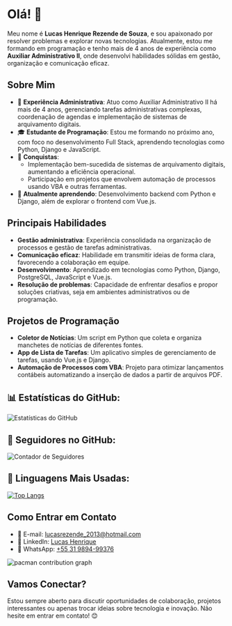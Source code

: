 # Olá! 👋

Meu nome é **Lucas Henrique Rezende de Souza**, e sou apaixonado por resolver problemas e explorar novas tecnologias. Atualmente, estou me formando em programação e tenho mais de 4 anos de experiência como **Auxiliar Administrativo II**, onde desenvolvi habilidades sólidas em gestão, organização e comunicação eficaz.

## Sobre Mim

- 💼 **Experiência Administrativa**: Atuo como Auxiliar Administrativo II há mais de 4 anos, gerenciando tarefas administrativas complexas, coordenação de agendas e implementação de sistemas de arquivamento digitais.
- 🎓 **Estudante de Programação**: Estou me formando no próximo ano, com foco no desenvolvimento Full Stack, aprendendo tecnologias como Python, Django e JavaScript.
- 🚀 **Conquistas**: 
  - Implementação bem-sucedida de sistemas de arquivamento digitais, aumentando a eficiência operacional.
  - Participação em projetos que envolvem automação de processos usando VBA e outras ferramentas.
- 🌱 **Atualmente aprendendo**: Desenvolvimento backend com Python e Django, além de explorar o frontend com Vue.js.

## Principais Habilidades

- **Gestão administrativa**: Experiência consolidada na organização de processos e gestão de tarefas administrativas.
- **Comunicação eficaz**: Habilidade em transmitir ideias de forma clara, favorecendo a colaboração em equipe.
- **Desenvolvimento**: Aprendizado em tecnologias como Python, Django, PostgreSQL, JavaScript e Vue.js.
- **Resolução de problemas**: Capacidade de enfrentar desafios e propor soluções criativas, seja em ambientes administrativos ou de programação.

## Projetos de Programação

- **Coletor de Notícias**: Um script em Python que coleta e organiza manchetes de notícias de diferentes fontes.
- **App de Lista de Tarefas**: Um aplicativo simples de gerenciamento de tarefas, usando Vue.js e Django.
- **Automação de Processos com VBA**: Projeto para otimizar lançamentos contábeis automatizando a inserção de dados a partir de arquivos PDF.

## 📊 Estatísticas do GitHub:
![Estatísticas do GitHub](https://github-readme-stats.vercel.app/api?username=Lhrds&show_icons=true&theme=radical)

## 👥 Seguidores no GitHub:
![Contador de Seguidores](https://img.shields.io/github/followers/Lhrds?label=Seguidores&style=social)

## 🚀 Linguagens Mais Usadas:
[![Top Langs](https://github-readme-stats.vercel.app/api/top-langs/?username=Lhrds&layout=compact&theme=radical)](https://github.com/anuraghazra/github-readme-stats)

## Como Entrar em Contato

- 📧 E-mail: lucasrezende_2013@hotmail.com
- 💼 LinkedIn: [Lucas Henrique](www.linkedin.com/in/lucas-henrique-6028a9139)
- 📱 WhatsApp: [+55 31 9894-99376](https://wa.me/5531989499376)

<picture>
  <source media="(prefers-color-scheme: dark)" srcset="https://raw.githubusercontent.com/Lhrds/Lhrds/output/pacman-contribution-graph-dark.svg">
  <source media="(prefers-color-scheme: light)" srcset="https://raw.githubusercontent.com/Lhrds/Lhrds/output/pacman-contribution-graph.svg">
  <img alt="pacman contribution graph" src="https://raw.githubusercontent.com/Lhrds/Lhrds/output/pacman-contribution-graph.svg">
</picture>


## Vamos Conectar?

Estou sempre aberto para discutir oportunidades de colaboração, projetos interessantes ou apenas trocar ideias sobre tecnologia e inovação. Não hesite em entrar em contato! 😊
